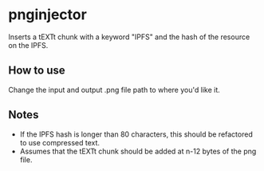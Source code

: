 # pnginjector
Inserts a tEXTt chunk with a keyword "IPFS" and the hash of the resource on the IPFS. 

## How to use
Change the input and output .png file path to where you'd like it.

## Notes
- If the IPFS hash is longer than 80 characters, this should be refactored to use compressed text.
- Assumes that the tEXTt chunk should be added at n-12 bytes of the png file.
